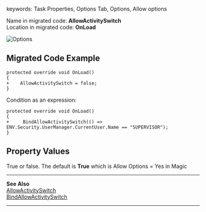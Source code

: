 ﻿keywords: Task Properties, Options Tab, Options, Allow options 

Name in migrated code: **AllowActivitySwitch**  
Location in migrated code: **OnLoad**


![Options](Options.png)

## Migrated Code Example


```csdiff   
protected override void OnLoad()
{
+    AllowActivitySwitch = false;
}
``` 

Condition as an expression:

```csdiff   
protected override void OnLoad()
{
+     BindAllowActivitySwitch(() => ENV.Security.UserManager.CurrentUser.Name == "SUPERVISOR");
}
```        

    



## Property Values
True or false. The default is **True** which is Allow Options = Yes in Magic


---
**See Also**  
[AllowActivitySwitch ](/reference/html/P_Firefly_Box_UIController_AllowActivitySwitch.htm)  
[BindAllowActivitySwitch ](/reference/html/M_Firefly_Box_UIController_BindAllowActivitySwitch.htm)

---             